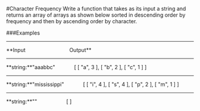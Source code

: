 #Character Frequency
Write a function that takes as its input a string and returns an array of arrays as shown below sorted in descending order by frequency and then by ascending order by character.

###Examples
<hr />
**Input&nbsp;&nbsp;&nbsp;&nbsp;&nbsp;&nbsp;&nbsp;&nbsp;&nbsp;&nbsp;&nbsp;&nbsp;&nbsp;&nbsp;&nbsp;&nbsp;&nbsp;&nbsp;&nbsp;&nbsp;&nbsp;&nbsp;&nbsp;&nbsp;&nbsp;&nbsp;&nbsp;&nbsp;&nbsp;&nbsp;Output**
<hr />
**string:**"aaabbc"&nbsp;&nbsp;&nbsp;&nbsp;&nbsp;&nbsp;&nbsp;&nbsp;&nbsp;&nbsp;&nbsp;&nbsp;&nbsp;[ [ "a", 3 ], [ "b", 2 ], [ "c", 1 ] ]
<hr />
**string:**"mississippi"&nbsp;&nbsp;&nbsp;&nbsp;&nbsp;&nbsp;&nbsp;&nbsp;&nbsp;&nbsp;&nbsp;&nbsp;&nbsp;[ [ "i", 4 ], [ "s", 4 ], [ "p", 2 ], [ "m", 1 ] ]
<hr />
**string:**""&nbsp;&nbsp;&nbsp;&nbsp;&nbsp;&nbsp;&nbsp;&nbsp;&nbsp;&nbsp;&nbsp;&nbsp;&nbsp;&nbsp;&nbsp;&nbsp;&nbsp;&nbsp;&nbsp;&nbsp;[ ]
